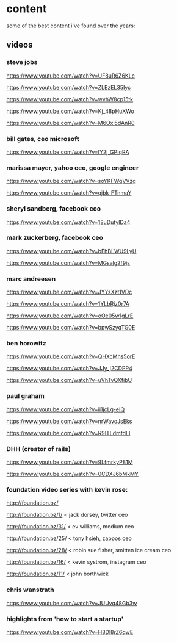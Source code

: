 # content

some of the best content i've found over the years:

## videos

### steve jobs
https://www.youtube.com/watch?v=UF8uR6Z6KLc

https://www.youtube.com/watch?v=ZLEzEL35Iyc

https://www.youtube.com/watch?v=wvhW8cp15tk

https://www.youtube.com/watch?v=Kj_48pHuXWo

https://www.youtube.com/watch?v=M6Oxl5dAnR0

### bill gates, ceo microsoft

https://www.youtube.com/watch?v=IY2j_GPIqRA

### marissa mayer, yahoo ceo, google engineer

https://www.youtube.com/watch?v=soYKFWqVVzg

https://www.youtube.com/watch?v=qjbk-FTnmaY

### sheryl sandberg, facebook coo

https://www.youtube.com/watch?v=18uDutylDa4


### mark zuckerberg, facebook ceo

https://www.youtube.com/watch?v=bFhBLWU9LyU

https://www.youtube.com/watch?v=MGsalg2f9js

### marc andreesen

https://www.youtube.com/watch?v=JYYsXzt1VDc 

https://www.youtube.com/watch?v=1YLbRjz0r7A

https://www.youtube.com/watch?v=oOe05w1gLrE

https://www.youtube.com/watch?v=bpwSzyqTG0E

### ben horowitz

https://www.youtube.com/watch?v=QHXcMhs5orE

https://www.youtube.com/watch?v=JJy_j2CDPP4

https://www.youtube.com/watch?v=uVhTvQXfibU

### paul graham

https://www.youtube.com/watch?v=ii1jcLg-eIQ

https://www.youtube.com/watch?v=nrWavoJsEks

https://www.youtube.com/watch?v=R9ITLdmfdLI

### DHH (creator of rails)

https://www.youtube.com/watch?v=9LfmrkyP81M

https://www.youtube.com/watch?v=0CDXJ6bMkMY

### foundation video series with kevin rose:

http://foundation.bz/

http://foundation.bz/1/ < jack dorsey, twitter ceo

http://foundation.bz/31/ < ev williams, medium ceo

http://foundation.bz/25/ < tony hsieh, zappos ceo

http://foundation.bz/28/ < robin sue fisher, smitten ice cream ceo

http://foundation.bz/16/ < kevin systrom, instagram ceo

http://foundation.bz/11/ < john borthwick


### chris wanstrath

https://www.youtube.com/watch?v=JUUvq48Gb3w


### highlights from 'how to start a startup'

https://www.youtube.com/watch?v=H8Dl8rZ6qwE
